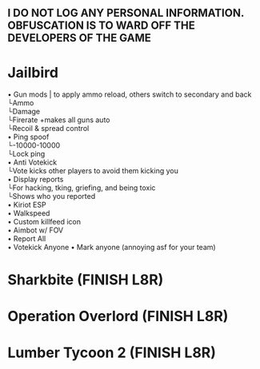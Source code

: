 ## I DO NOT LOG ANY PERSONAL INFORMATION. OBFUSCATION IS TO WARD OFF THE DEVELOPERS OF THE GAME

# Jailbird
• Gun mods | to apply ammo reload, others switch to secondary and back  
 └Ammo  
 └Damage  
 └Firerate +makes all guns auto  
 └Recoil & spread control  
• Ping spoof  
 └-10000-10000  
 └Lock ping<br/>
• Anti Votekick  
 └Vote kicks other players to avoid them kicking you  
• Display reports  
 └For hacking, tking, griefing, and being toxic  
 └Shows who you reported  
• Kiriot ESP  
• Walkspeed  
• Custom killfeed icon  
• Aimbot w/ FOV  
• Report All  
• Votekick Anyone
• Mark anyone (annoying asf for your team)
# Sharkbite (FINISH L8R)
# Operation Overlord (FINISH L8R)
# Lumber Tycoon 2 (FINISH L8R)
